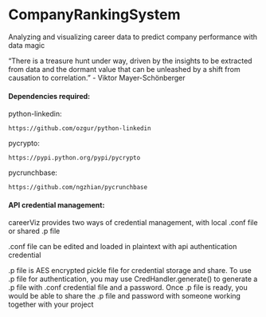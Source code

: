 # CompanyRankingSystem

Analyzing and visualizing career data to predict company performance with data magic

“There is a treasure hunt under way, driven by the insights to be extracted from data and the dormant value that can be unleashed by a shift from causation to correlation.” - Viktor Mayer-Schönberger

#### Dependencies required:

python-linkedin:
	
	https://github.com/ozgur/python-linkedin

pycrypto:
	
	https://pypi.python.org/pypi/pycrypto

pycrunchbase:

	https://github.com/ngzhian/pycrunchbase

#### API credential management:

careerViz provides two ways of credential management, with local .conf file or shared .p file

.conf file can be edited and loaded in plaintext with api authentication credential

.p file is AES encrypted pickle file for credential storage and share. To use .p file for authentication, you may use CredHandler.generate() to generate a .p file with .conf credential file and a password. Once .p file is ready, you would be able to share the .p file and password with someone working together with your project

